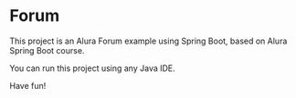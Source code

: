 # Forum

This project is an Alura Forum example using Spring Boot, based on Alura Spring Boot course.

You can run this project using any Java IDE.

Have fun!
